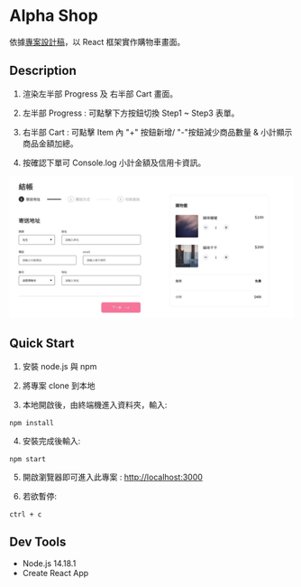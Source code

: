 # Alpha Shop

依據[專案設計稿](https://www.figma.com/file/8D1kUmCDV02GGGroemX8SF/ACCapstone%3A-Frontend-UI?node-id=3%3A5)，以 React 框架實作購物車畫面。

## Description

1. 渲染左半部 Progress 及 右半部 Cart 畫面。

2. 左半部 Progress : 可點擊下方按鈕切換 Step1 ~ Step3 表單。

3. 右半部 Cart : 可點擊 Item 內 "+" 按鈕新增/ "-"按鈕減少商品數量 & 小計顯示商品金額加總。

4. 按確認下單可 Console.log 小計金額及信用卡資訊。

![Screenshot of Alpha Shop App](./public/image/App_screenshot.JPG)

## Quick Start

1. 安裝 node.js 與 npm

2. 將專案 clone 到本地

3. 本地開啟後，由終端機進入資料夾，輸入:

```
npm install
```

4. 安裝完成後輸入:

```
npm start
```

5. 開啟瀏覽器即可進入此專案 : [http://localhost:3000](http://localhost:3000)

6. 若欲暫停:

```
ctrl + c
```

## Dev Tools

- Node.js 14.18.1
- Create React App
